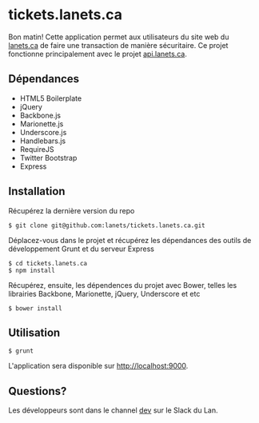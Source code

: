 # tickets.lanets.ca
 
Bon matin! Cette application permet aux utilisateurs du site web du [lanets.ca](http://lanets.ca) de faire une transaction de manière sécuritaire. Ce projet fonctionne principalement avec le projet [api.lanets.ca](https://github.com/lanets/api.lanets.ca).

## Dépendances

* HTML5 Boilerplate
* jQuery
* Backbone.js
* Marionette.js
* Underscore.js
* Handlebars.js
* RequireJS
* Twitter Bootstrap
* Express

## Installation

Récupérez la dernière version du repo
  
    $ git clone git@github.com:lanets/tickets.lanets.ca.git
    
Déplacez-vous dans le projet et récupérez les dépendances des outils de développement Grunt et du serveur Express
  
    $ cd tickets.lanets.ca
    $ npm install
    
Récupérez, ensuite, les dépendences du projet avec Bower, telles les librairies Backbone, Marionette, jQuery, Underscore et etc

    $ bower install

## Utilisation
 
    $ grunt
 
L'application sera disponible sur [http://localhost:9000](http://localhost:9000).


## Questions?

Les développeurs sont dans le channel [dev](https://lanets.slack.com/messages/dev/) sur le Slack du Lan.
